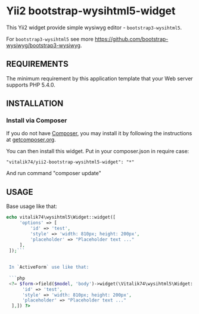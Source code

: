 Yii2 bootstrap-wysihtml5-widget
================================
This Yii2 widget provide simple wysiwyg editor - `bootstrap3-wysihtml5`.  

For `bootstrap3-wysihtml5` see more https://github.com/bootstrap-wysiwyg/bootstrap3-wysiwyg. 

REQUIREMENTS
------------

The minimum requirement by this application template that your Web server supports PHP 5.4.0.


INSTALLATION
------------

### Install via Composer

If you do not have [Composer](http://getcomposer.org/), you may install it by following the instructions
at [getcomposer.org](http://getcomposer.org/doc/00-intro.md#installation-nix).

You can then install this widget. Put in your composer.json in require case:

`
"vitalik74/yii2-bootstrap-wysihtml5-widget": "*"
`

And run command "composer update"


USAGE
-----
Base usage like that:

```php
echo vitalik74\wysihtml5\Widget::widget([
     'options' => [
         'id' => 'test',
         'style' => 'width: 810px; height: 200px',
         'placeholder' => "Placeholder text ..."
     ],
 ]);```
 
 
 In `ActiveForm` use like that:
  
 ```php
 <?= $form->field($model, 'body')->widget(\Vitalik74\wysihtml5\Widget::className(), ['options' => [
      'id' => 'test',
      'style' => 'width: 810px; height: 200px',
      'placeholder' => "Placeholder text ..."
  ],]) ?>
```

